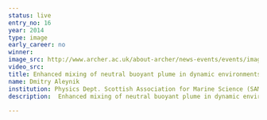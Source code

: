```yaml
---
status: live
entry_no: 16
year: 2014
type: image 
early_career: no 
winner: 
image_src: http://www.archer.ac.uk/about-archer/news-events/events/image-comp/gallery-2014/16_Entry_800.jpg
video_src: 
title: Enhanced mixing of neutral buoyant plume in dynamic environments of tidally induced internal waves bouncing between steep side walls of deep narrow rift valley.
name: Dmitry Aleynik
institution: Physics Dept. Scottish Association for Marine Science (SAMS)
description:  Enhanced mixing of neutral buoyant plume in dynamic environments of tidally induced internal waves (IW) bouncing between steep side walls of deep narrow rift valley. (a) 3D snapshot of rising plume dispersal from Rainbow hydrothermal vent field at Mid Atlantic Ridge (36&deg;14'N), bathymetry is shown every 50 m. (b) Horizontal distribution of the non-hydrostatic pressure (dbar) at a water depth of 2200m assists to visualize IW upstream propagation as ripples, reflected from topography. (c) Vertical section of east/west baroclinic currents across the rift valley, tidal (vertically averaged) component was subtracted from full velocity profile (m/s). Overlapping white lines shows vertical displacement of isotherms (&deg;C), associated with IW; yellow isolines indicate spread of a passive tracer emanating from 'black smokers'. At ARCHER the MITgcm numerical simulation of the largest documented natural plume in deep Atlantic provide a proxy to assess environmental impacts of expected human activity (EC-FP7 MIDAS at SAMS).
  
---
```

